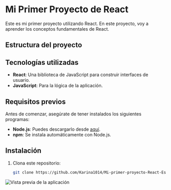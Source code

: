 # Mi Primer Proyecto de React

Este es mi primer proyecto utilizando React. En este proyecto, voy a aprender los conceptos fundamentales de React.

## Estructura del proyecto


## Tecnologías utilizadas

- **React**: Una biblioteca de JavaScript para construir interfaces de usuario.
- **JavaScript**: Para la lógica de la aplicación.


## Requisitos previos

Antes de comenzar, asegúrate de tener instalados los siguientes programas:

- **Node.js**: Puedes descargarlo desde [aquí](https://nodejs.org/).
- **npm**: Se instala automáticamente con Node.js.

## Instalación

1. Clona este repositorio:
   ```bash
   git clone https://github.com/Karina1014/Mi-primer-proyecto-React-Espa-ol.git


![Vista previa de la aplicación](./src/assets/image.png)